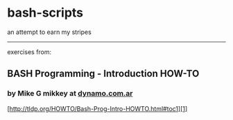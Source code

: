 # bash-scripts
an attempt to earn my stripes
_____________

exercises from:  
## BASH Programming - Introduction HOW-TO 
### by Mike G mikkey at [dynamo.com.ar][2]
[http://tldp.org/HOWTO/Bash-Prog-Intro-HOWTO.html#toc1][1]


[1]:http://tldp.org/HOWTO/Bash-Prog-Intro-HOWTO.html#toc1
[2]:http://dynamo.com.ar